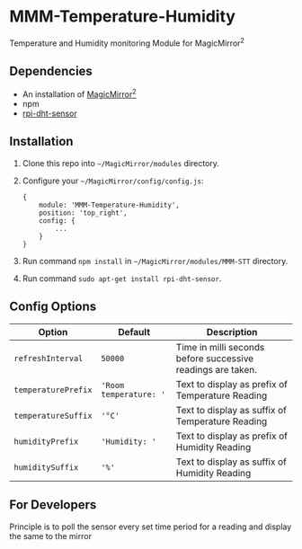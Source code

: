 # MMM-Temperature-Humidity
Temperature and Humidity monitoring Module for MagicMirror<sup>2</sup>

## Dependencies
  * An installation of [MagicMirror<sup>2</sup>](https://github.com/MichMich/MagicMirror)
  * npm
  * [rpi-dht-sensor](https://www.npmjs.com/package/rpi-dht-sensor)

## Installation
 1. Clone this repo into `~/MagicMirror/modules` directory.
 2. Configure your `~/MagicMirror/config/config.js`:

    ```
    {
        module: 'MMM-Temperature-Humidity',
        position: 'top_right',
        config: {
            ...
        }
    }
    ```
 3. Run command `npm install` in `~/MagicMirror/modules/MMM-STT` directory.
 4. Run command `sudo apt-get install rpi-dht-sensor`.

## Config Options
| **Option** | **Default** | **Description** |
| --- | --- | --- |
| `refreshInterval` | `50000` | Time in milli seconds before successive readings are taken. |
| `temperaturePrefix` | `'Room temperature: '` | Text to display as prefix of Temperature Reading |
| `temperatureSuffix` | `'°C'` | Text to display as suffix of Temperature Reading |
| `humidityPrefix` | `'Humidity: '` | Text to display as prefix of Humidity Reading |
| `humiditySuffix` | `'%'` | Text to display as suffix of Humidity Reading |

## For Developers
Principle is to poll the sensor every set time period for a reading and display the same to the mirror
